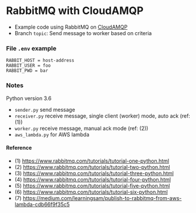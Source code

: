 # RabbitMQ with CloudAMQP

* Example code using RabbitMQ on [CloudAMQP](https://cloudamqp.com)
* Branch `topic`: Send message to worker based on criteria

### File `.env` example

```env
RABBIT_HOST = host-address
RABBIT_USER = foo
RABBIT_PWD = bar
```

### Notes

Python version 3.6

* `sender.py` send message
* `receiver.py` receive message, single client (worker) mode, auto ack (ref: (1))
* `worker.py` receive message, manual ack mode (ref: (2))
* `aws_lambda.py` for AWS lambda

#### Reference

* (1) https://www.rabbitmq.com/tutorials/tutorial-one-python.html
* (2) https://www.rabbitmq.com/tutorials/tutorial-two-python.html
* (3) https://www.rabbitmq.com/tutorials/tutorial-three-python.html
* (4) https://www.rabbitmq.com/tutorials/tutorial-four-python.html
* (5) https://www.rabbitmq.com/tutorials/tutorial-five-python.html
* (6) https://www.rabbitmq.com/tutorials/tutorial-six-python.html
* (7) https://medium.com/learningsam/publish-to-rabbitmq-from-aws-lambda-cdb66f9f35c5